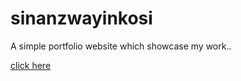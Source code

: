 # sinanzwayinkosi

A simple portfolio website which showcase my work..

<a href = "https:/sinanzwayinkosi@github.io/"> click here </a>
